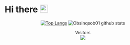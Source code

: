 <h1>Hi there <img src="https://media.giphy.com/media/hvRJCLFzcasrR4ia7z/giphy.gif" width="25px"></h1>


<div align="center">
  
[![Top Langs](https://github-readme-stats.vercel.app/api/top-langs/?username=obsinqsob01&theme=buefy&layout=compact)](https://github.com/obsinqsob01/github-readme-stats)
![Obsinqsob01 github stats](https://github-readme-stats.vercel.app/api?username=obsinqsob01&count_private=true&show_icons=true&theme=buefy)

</div>

<p align="center">   
  Visitors<br>
  <img src="https://profile-counter.glitch.me/obsinqsob01/count.svg" />  
</p>  
